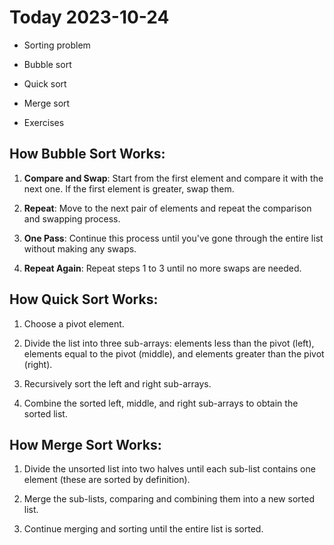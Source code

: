 
# Today 2023-10-24

* Sorting problem
* Bubble sort
* Quick sort
* Merge sort

* Exercises


## **How Bubble Sort Works:**

1. **Compare and Swap**: Start from the first element and compare it with the next one. If the first element is greater, swap them.

2. **Repeat**: Move to the next pair of elements and repeat the comparison and swapping process.

3. **One Pass**: Continue this process until you've gone through the entire list without making any swaps.

4. **Repeat Again**: Repeat steps 1 to 3 until no more swaps are needed.


## **How Quick Sort Works**:

1. Choose a pivot element.

2. Divide the list into three sub-arrays: elements less than the pivot (left), elements equal to the pivot (middle), and elements greater than the pivot (right).

3. Recursively sort the left and right sub-arrays.


4. Combine the sorted left, middle, and right sub-arrays to obtain the sorted list.


## **How Merge Sort Works**:

1. Divide the unsorted list into two halves until each sub-list contains one element (these are sorted by definition).


2. Merge the sub-lists, comparing and combining them into a new sorted list.

3. Continue merging and sorting until the entire list is sorted.








